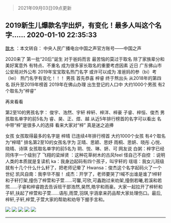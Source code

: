 > 2021年09月03日09点更新
<link rel="stylesheet" href="https://cdn.jsdelivr.net/gh/taotie6/sampleJSON@main/css/photo_show.css">


 ## 2019新生儿爆款名字出炉，有变化！最多人叫这个名字…… 2020-01-10 22:35:33

 [㪚木](https://www.coolapk.com/feed/15835782?shareKey=NTE1NzFlZTM3NmI1NjEzMTc1MGQ~) ：本文转自：
中央人民广播电台中国之声官方账号——中国之声

2020来了
第一批“20后”诞生
对于爸妈而言
最苦恼的莫过于取名
除了家族辈分和美好寓意外
有特点、不重名
成为很多家长取名的重要考虑因素
近日
广东佛山市公安局对外公布
2019年宝宝取名热门名字
或许可以成为<!--break-->
准爸妈的参（bi）考（lei）
热门名字有变化！！！
男孩
首先恭喜
梓睿
终于熬出头
从2018年的第四名
跃升至2019年榜首
2019年在佛山办理
出生登记的人口中
大约1000个男孩
有2个取名为“梓睿”

再来看看

第2至10的男孩名字：
俊宇、浩然、宇轩
梓轩、梓洋、梓豪
子睿、梓恒、俊杰
男孩取名单字的前5名为
睿、昊、正、煜、越
从近5年排行榜首的名字可以看出
名中带“梓”是很多人的选择
看来大家对“梓”
真是迷之追捧

女孩
女孩取得最多的名字是
梓晴
已连续4年排行榜首
大约1000个女孩
有4个取名为“梓晴”
排名第2至10的女孩名字为
芷晴、思颖、思妤
雨桐、思妍、晓彤
心悦、晓晴、诗琪
女孩取名单字的前5名为
玥、悦、琳、妍、可
网友说
白粥：梓字已经同伟字一个级别了
飞翔的梁焯贤 ：这种花草树木的古风feel
怪自己不自控 ：说明人类的本质就是复读机
ka：我身边起码有四个孩子，叫宇轩的
瑶瑶：我女儿班级就有十几个什么什么轩了，把老师记晕了
Hwansa：俊杰这个名字起码火了一个世纪
凯风自南：我李华不服！
成杰：开学了，老师要哭了!喊不出谁是谁了!梓轩和子轩打架,撞伤了梓萱和子萱……可馨,可欣,可鑫跑过来劝架,撞倒若曦,若溪和若煕……子睿和梓睿跑去告诉班干部浩然,昊然,皓宇和雨豪。大家一起拉开了梓轩和子轩,扶起了梓萱和子萱……语彤,雨萱,羽琪,宇涵拿来药品帮大家处理伤口。最后,梓轩,子轩,梓萱,子萱大家的帮助和劝导下握手言和。 

<div class="album">
<img class="img-item" src="http://image.coolapk.com/feed/2020/0110/22/1081091_7035467a_6897_3014@240x180.jpeg" />
<img class="img-item" src="http://image.coolapk.com/feed/2020/0110/22/1081091_393871db_6897_3016@431x771.jpeg" />
<img class="img-item" src="http://image.coolapk.com/feed/2020/0110/22/1081091_b2b2b1d5_6897_3018@440x331.jpeg" />
<img class="img-item" src="http://image.coolapk.com/feed/2020/0110/22/1081091_b8a0440f_6897_3019@240x174.jpeg" />
<img class="img-item" src="http://image.coolapk.com/feed/2020/0110/22/1081091_0f623d72_6897_3021@480x774.jpeg" />
</div>

 ------- 

